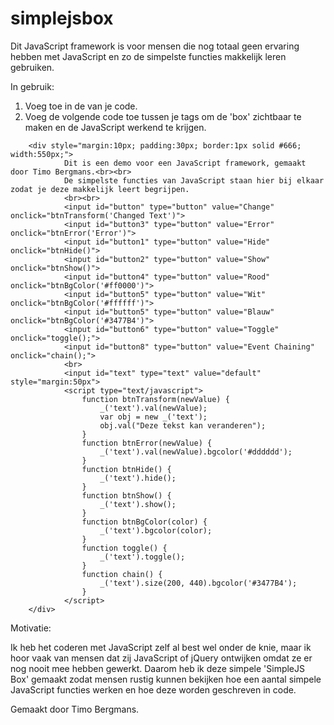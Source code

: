 # simplejsbox
Dit JavaScript framework is voor mensen die nog totaal geen ervaring hebben met JavaScript en zo de simpelste functies makkelijk leren gebruiken.

In gebruik:

1. Voeg <script src="js/simplejsbox.js"></script> toe in de <head> van je code.
2. Voeg de volgende code toe tussen je <body></body> tags om de 'box' zichtbaar te maken en de JavaScript werkend te krijgen.  
<style>
        input[type=text] {
            font-size: 20px;
        }
</style>
        <div style="margin:10px; padding:30px; border:1px solid #666; width:550px;">
                Dit is een demo voor een JavaScript framework, gemaakt door Timo Bergmans.<br><br>
                De simpelste functies van JavaScript staan hier bij elkaar zodat je deze makkelijk leert begrijpen.
                <br><br>
                <input id="button" type="button" value="Change" onclick="btnTransform('Changed Text')">
                <input id="button3" type="button" value="Error" onclick="btnError('Error')">
                <input id="button1" type="button" value="Hide" onclick="btnHide()">
                <input id="button2" type="button" value="Show" onclick="btnShow()">
                <input id="button4" type="button" value="Rood" onclick="btnBgColor('#ff0000')">
                <input id="button5" type="button" value="Wit" onclick="btnBgColor('#ffffff')">
                <input id="button5" type="button" value="Blauw" onclick="btnBgColor('#3477B4')">                
                <input id="button6" type="button" value="Toggle" onclick="toggle();">
                <input id="button8" type="button" value="Event Chaining" onclick="chain();">
                <br>
                <input id="text" type="text" value="default" style="margin:50px">
                <script type="text/javascript">
                    function btnTransform(newValue) {
                        _('text').val(newValue);
                        var obj = new _('text');
                        obj.val("Deze tekst kan veranderen");
                    }
                    function btnError(newValue) {
                        _('text').val(newValue).bgcolor('#dddddd');
                    }
                    function btnHide() {
                        _('text').hide();
                    }
                    function btnShow() {
                        _('text').show();
                    }
                    function btnBgColor(color) {
                        _('text').bgcolor(color);
                    }
                    function toggle() {
                        _('text').toggle();
                    }
                    function chain() {
                        _('text').size(200, 440).bgcolor('#3477B4');
                    }                 
                </script>
        </div> 

Motivatie:

Ik heb het coderen met JavaScript zelf al best wel onder de knie, maar ik hoor vaak van mensen dat zij JavaScript of jQuery ontwijken omdat ze er nog nooit mee hebben gewerkt. Daarom heb ik deze simpele 'SimpleJS Box' gemaakt zodat mensen rustig kunnen bekijken hoe een aantal simpele JavaScript functies werken en hoe deze worden geschreven in code.

Gemaakt door Timo Bergmans.
